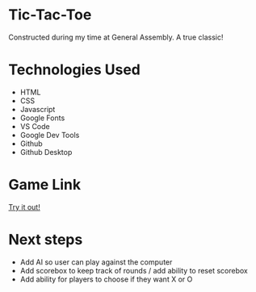 # Tic-Tac-Toe

Constructed during my time at General Assembly. A true classic!


# Technologies Used

- HTML
- CSS
- Javascript
- Google Fonts
- VS Code
- Google Dev Tools
- Github
- Github Desktop


# Game Link

[Try it out!](jpaige343-tic-tac-toe.surge.sh)


# Next steps

- Add AI so user can play against the computer
- Add scorebox to keep track of rounds / add ability to reset scorebox
- Add ability for players to choose if they want X or O
